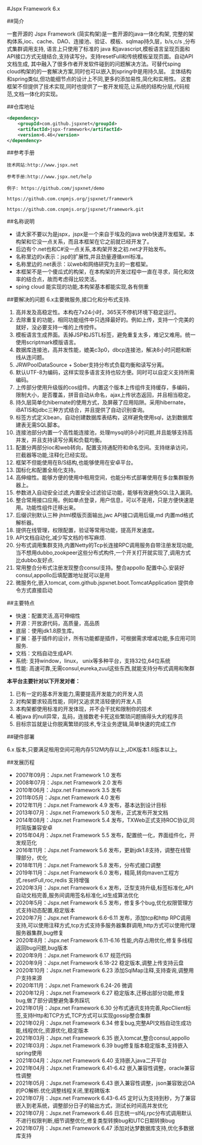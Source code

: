 #Jspx Framework 6.x

##简介

一套开源的 Jspx Framework (简实构架)是一套开源的java一体化构架, 完整的架构体系,ioc、cache、DAO、连接池、验证、模板、sqlmap持久层，b/s,c/s ,分布式集群调用支持, 语言上只使用了标准的 java 和javascript,模板语言呈现页面和API接口方式无缝结合,支持读写分。支持resetFull和传统模板呈现页面。自动API文档生成, 其中融入了很多作者开发软件碰到的问题解决方法。可替代sping cloud构架的的一套解决方案,同时也可以嵌入到spring中是用持久层。 主体结构和spring类似,但功能细节点的设计上不同,更多的添加易性,简化和实用性。 这套框架不但提供了技术实现,同时也提供了一套开发规范,让系统的结构分层,代码规范,文档一体化的实现。 

##仓库地址

```xml
<dependency>
    <groupId>com.github.jspxnet</groupId>
    <artifactId>jspx-framework</artifactId>
    <version>6.46</version>
</dependency>
```
    
##参考手册

    技术网站:http://www.jspx.net

    参考手册:http://www.jspx.net/help
    
    例子: https://github.com/jspxnet/demo

    https://github.com.cnpmjs.org/jspxnet/framework
    
    https://github.com.cnpmjs.org/jspxnet/framework.git

##名称说明
	
*	请大家不要以为是jspx，jspx是一个来自于埃及的java web快速开发框架。本构架和它没一点关系，而且本框架在它之前就已经开发了。
*	后边有个.net也和C\#没一点关系,本构架开发之初.net才开始发布。
*	名称里边的x表示：jsp的扩展性,并且劲量遵循xml标准。
*	名称里边的.net表示：以web和网络研究为主的一套框架。
*	本框架不是一个傻瓜式的构架，在本构架的开发过程中一直在寻求，简化和效率的结合点，故而考虑得比较灵活。
*   sping cloud 能实现的功能,本构架基本都能实现,各有侧重



##要解决的问题
6.x主要微服务,接口化和分布式支持.

1.	高并发及高稳定性。本构在7x24小时，365天不停机环境下稳定运行。 
2.	去除重复的功能，相同功能组件中只选择最好的。例如上传，支持一个完美的就好，没必要支持一堆的上传控件。
3.	模板语言生成界面。丢掉JSP和JSTL标签，避免重复太多，难记又难用。统一使用scriptmark模版语言。
4.	数据库连接池，高并发性能，媲美c3p0，dbcp连接池，解决8小时问题和断线从连问题。
5.	JRWPoolDataSource + Sober支持分布式负载均衡和读写分离。
6.	默认UTF-8为编码，这样实现多语言支持也较方便。同时可以自定义支持所需编码。
7.	上传部分使用升级版的cos组件。内置这个版本上传组件支持缓存，多编码，限制大小，是否覆盖，拼音自动从命名，ajax上传状态返回，并且相当稳定。
9.	持久层简单化hibernate的使用方式，及屏蔽了应用陷阱。采用hibernate，iBATIS和jdbc三种方式结合，并且提供了自动识别查询。
10.	标签方式定义bean，自动创建数据库表结构，这样避免使用sql，达到数据库建表无需SQL脚本。
11.	连接池部分内置一个高性能连接池，处理mysql的8小时问题,并且能够支持高并发，并且支持读写分离和负载均衡。
12.	配置分两部分ioc和web转向，配置支持通配符和命名空间。支持继承访问，拦截器等功能,注释化已经实现。
13.	框架不但能使用在B/S结构,也能够使用在安卓平台。
14.	国标化和配置全局化支持。
15.	高伸缩性。能够方便的使用中租用空间，也能分布式部署使用在多台集群服务器上。
16.	参数进入自动安全过滤,内置安全过滤验证功能，能够有效避免SQL注入漏洞。
18.	整合常用接口应用。例如单点登录，用户信息，可以不是用，只是方便快速是用。功能性组件迁移出来。
20.	后缀识别默认三种 jhtml模版页面输出,jwc API接口调用后缀,md 内置md格式解析器。
21.	提供在线管理，权限配置，验证等常用功能，提高开发速度。
22. API文档自动化,减少写文档的书写麻烦.
23. 分布式调用集群支持,内置Netty的Tcp长连接RPC调用服务自带注册发现功能,当不想用dubbo,zookpeer这些分布式构件,一个开关打开就实现了,调用方式比dubbo友好点.
24. 常用整合分布式注册发现整合consul支持。整合appollo 配置中心.安装好consul,appollo后填配置地址就可以是用
25. 微服务化,嵌入tomcat, com.github.jspxnet.boot.TomcatApplication 提供命令方式直接启动

   
##主要特点

*    快速：配置灵活,高可伸缩性
*    开源：开放源代码，高质量，高品质
*    底层：使用jdk1.8原生库。
*    扩展：基于插件的设计，所有功能都是插件，可根据需求增减功能,多应用可同服务.
*    文档：文档自动生成API.
*    系统: 支持window，linux， unix等多种平台，支持32位,64位系统
*    性能: 高速可靠,无需consul,eureka,zuul这些东西,就能支持分布式调用和聚群


**本平台主要针对以下开发对者：**

1.	已有一定的基本开发能力,需要提高开发能力的开发人员
2.	对构架要求较高性能，同时又追求灵活轻便的开发人员
3.	本构架都使用标准的开发体现，并不会干扰和限制你的技术
4.	被java 的null异常，乱码，连接数老卡死这些繁琐问题搞得头大的程序员
5.  目标宗旨就是让你脱离繁琐的技术,专注业务逻辑,简单快速的完成工作

##硬件部署

6.x 版本,只要满足租用空间可用内存512M内存以上,JDK版本1.8版本以上。
 

##发展历程 

*    2007年09月：Jspx.net Framework 1.0 发布
*    2008年07月：Jspx.net Framework 2.0 发布
*    2010年06月：Jspx.net Framework 3.5 发布
*    2011年05月：Jspx.net Framework 4.0 发布
*    2012年11月：Jspx.net Framework 4.9 发布，基本达到设计目标
*    2013年07月：Jspx.net Framework 5.0 发布，正式发布开发文档
*    2014年08月：Jspx.net Framework 5.4 发布，TXWeb正式支持ROC协议,同时简版兼容安卓
*    2015年04月：Jspx.net Framework 5.5 发布，配置统一化，界面组件化，开发规范化
*    2016年11月：Jspx.net Framework 5.6 发布，更新jdk1.8支持，调整在线管理部分，优化
*    2018年11月：Jspx.net Framework 5.8 发布，分布式接口调整
*    2019年11月：Jspx.net Framework 6.0 发布，精简,转向maven工程方式.resetFull,roc,redis 支持增强
*    2020年3月：Jspx.net Framework 6.x 发布，泛型支持升级,标签标准化,API自动文档完善,服务间调用签名标准化,id生成算法优化
*    2020年5月：Jspx.net Framework 6.5 发布，修复多个bug,优化权限管理方式支持动态配置,稳定版本
*    2020年7月：Jspx.net Framework 6.6-6.11 发布，添加tcp和http RPC调用支持,可以使用注释方式,tcp方式支持多服务器集群调用,http方式可以使用代理服务器集群,bug修复
*    2020年8月：Jspx.net Framework 6.11-6.16 性能,内存占用优化,修复多线程返回bug问题,bug版本
*    2020年9月：Jspx.net Framework 6.17 规范代码
*    2020年9月：Jspx.net Framework 6.18-22 稳定版本,调整上传支持云盘
*    2020年10月：Jspx.net Framework 6.23 添加SqlMap注释,支持查询,调整用户支持来源
*    2020年11月：Jspx.net Framework 6.24-26 微调
*    2020年12月：Jspx.net Framework 6.27 稳定版本,迁移出部分功能,修复bug,做了部分调整避免事务踩坑
*    2021年01月：Jspx.net Framework 6.30 分布式通讯支持完善,RpcClient标签,支持Http和TCP方式,TCP方式可以实现gossip整合集群
*    2021年02月：Jspx.net Framework 6.34 修复bug,完整API文档自动生成功能,线程优化,资源优化,稳定版本
*    2021年03月：Jspx.net Framework 6.35 嵌入tomcat,整合consul,appollo
*    2021年03月：Jspx.net Framework 6.39 bug修复版本稳定版本,支持嵌入spring使用
*    2021年04月：Jspx.net Framework 6.40 支持嵌入java二开平台
*    2021年04月：Jspx.net Framework 6.41-6.42 嵌入兼容性调整，oracle兼容性调整
*    2021年05月：Jspx.net Framework 6.43 嵌入兼容性调整，json兼容致远OA的PO解析.优化调整线程关闭,里程碑版本
*    2021年07月：Jspx.net Framework 6.43-6.45 定时认为支持到秒，为了兼容嵌入到老系统，调整部分日子的输出方式，测试长时间高并发优化
*    2021年07月：Jspx.net Framework 6.46 日志统一slf4j,rpc分布式调用默认不进行权限判断,细节调整优化,修复类型转换bug和UTC日期转换bug
*    2021年07月：Jspx.net Framework 6.47 添加对达梦数据库支持,优化多数据库支持